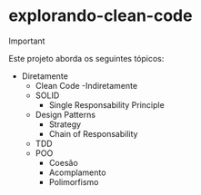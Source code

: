 
# explorando-clean-code

>[!IMPORTANT]
>Este projeto aborda os seguintes tópicos:
- Diretamente
  - Clean Code
-Indiretamente
  - SOLID
    - Single Responsability Principle
  - Design Patterns
    - Strategy
    - Chain of Responsability
  - TDD
  - POO
    - Coesão
    - Acomplamento
    - Polimorfismo

